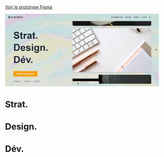 
[Voir le prototype Figma](https://www.figma.com/proto/bTEbiaIesh9q85nGsrHxaI/Kingbox-Cr%C3%A9'art?node-id=18-4&starting-point-node-id=1%3A16)

![Image 1](1.png)

# Strat.
# Design.
# Dév.
